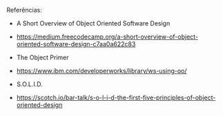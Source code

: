 Referências:

* A Short Overview of Object Oriented Software Design 
- https://medium.freecodecamp.org/a-short-overview-of-object-oriented-software-design-c7aa0a622c83

* The Object Primer
- https://www.ibm.com/developerworks/library/ws-using-oo/

* S.O.L.I.D.
- https://scotch.io/bar-talk/s-o-l-i-d-the-first-five-principles-of-object-oriented-design
